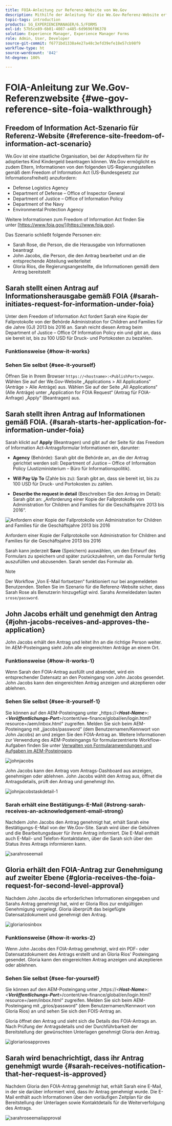 ```yaml
---
title: FOIA-Anleitung zur Referenz-Website von We.Gov
description: Mithilfe der Anleitung für die We.Gov-Referenz-Website erfahren Sie, wie AEM Forms Behörden dabei hilft, Informationen zu beziehen und auf Antrag gemäß dem Freedom of Information Act (US-Bundesgesetz zur Informationsfreiheit) an Personen herauszugeben.
topic-tags: introduction
products: SG_EXPERIENCEMANAGER/6.5/FORMS
exl-id: 57b5ce89-6b01-4087-a485-6d9696f06378
solution: Experience Manager, Experience Manager Forms
role: Admin, User, Developer
source-git-commit: f6771bd1338a4e27a48c3efd39efe18e57cb98f9
workflow-type: ht
source-wordcount: '842'
ht-degree: 100%

---
```


# FOIA-Anleitung zur We.Gov-Referenzwebsite {#we-gov-reference-site-foia-walkthrough}

## Freedom of Information Act-Szenario für Referenz-Website {#reference-site-freedom-of-information-act-scenario}

We.Gov ist eine staatliche Organisation, bei der Adoptiveltern für ihr adoptiertes Kind Kindergeld beantragen können. We.Gov ermöglicht es zudem Eltern, Informationen von den folgenden US-Regierungsstellen gemäß dem Freedom of Information Act (US-Bundesgesetz zur Informationsfreiheit) anzufordern:

* Defense Logistics Agency
* Department of Defense – Office of Inspector General
* Department of Justice – Office of Information Policy
* Department of the Navy
* Environmental Protection Agency

Weitere Informationen zum Freedom of Information Act finden Sie unter [https://www.foia.gov/](https://www.foia.gov).

Das Szenario schließt folgende Personen ein:

* Sarah Rose, die Person, die die Herausgabe von Informationen beantragt
* John Jacobs, die Person, die den Antrag bearbeitet und an die entsprechende Abteilung weiterleitet
* Gloria Rios, die Regierungsangestellte, die Informationen gemäß dem Antrag bereitstellt

## Sarah stellt einen Antrag auf Informationsherausgabe gemäß FOIA {#sarah-initiates-request-for-information-under-foia}

Unter dem Freedom of Information Act fordert Sarah eine Kopie der Fallprotokolle von der Behörde Administration for Children and Families für die Jahre (GJ) 2013 bis 2016 an. Sarah reicht diesen Antrag beim Department of Justice – Office Of Information Policy ein und gibt an, dass sie bereit ist, bis zu 100 USD für Druck- und Portokosten zu bezahlen.

### Funktionsweise {#how-it-works}

### Sehen Sie selbst {#see-it-yourself}

Öffnen Sie in Ihrem Browser `https://<hostname>:<PublishPort>/wegov`. Wählen Sie auf der We.Gov-Website „Applications > All Applications“ (Anträge > Alle Anträge) aus. Wählen Sie auf der Seite „All Applications“ (Alle Anträge) unter „Application for FOIA Request“ (Antrag für FOIA-Anfrage) „Apply“ (Beantragen) aus.

## Sarah stellt ihren Antrag auf Informationen gemäß FOIA. {#sarah-starts-her-application-for-information-under-foia}

Sarah klickt auf **Apply** (Beantragen) und gibt auf der Seite für das Freedom of Information Act-Antragsformular Informationen ein, darunter:

* **Agency** (Behörde): Sarah gibt die Behörde an, an die der Antrag gerichtet werden soll: Department of Justice – Office of Information Policy (Justizministerium – Büro für Informationspolitik).

* **Will Pay Up To** (Zahle bis zu): Sarah gibt an, dass sie bereit ist, bis zu 100 USD für Druck- und Portokosten zu zahlen.
* **Describe the request in detail** (Beschreiben Sie den Antrag im Detail): Sarah gibt an: „Anforderung einer Kopie der Fallprotokolle von Administration for Children and Families für die Geschäftsjahre 2013 bis 2016“.

![Anfordern einer Kopie der Fallprotokolle von Administration for Children and Families für die Geschäftsjahre 2013 bis 2016](assets/sarahfiosform.png)

Anfordern einer Kopie der Fallprotokolle von Administration for Children and Families für die Geschäftsjahre 2013 bis 2016

Sarah kann jederzeit **Save** (Speichern) auswählen, um den Entwurf des Formulars zu speichern und später zurückzukehren, um das Formular fertig auszufüllen und abzusenden. Sarah sendet das Formular ab.

>[!NOTE]
>
>Der Workflow „Von E-Mail fortsetzen“ funktioniert nur bei angemeldeten Benutzenden. Stellen Sie im Szenario für die Referenz-Website sicher, dass Sarah Rose als Benutzerin hinzugefügt wird. Sarahs Anmeldedaten lauten `srose/password`.

## John Jacobs erhält und genehmigt den Antrag {#john-jacobs-receives-and-approves-the-application}

John Jacobs erhält den Antrag und leitet ihn an die richtige Person weiter. Im AEM-Posteingang sieht John alle eingereichten Anträge an einem Ort.

### Funktionsweise {#how-it-works-1}

Wenn Sarah den FOIA-Antrag ausfüllt und absendet, wird ein entsprechender Datensatz an den Posteingang von John Jacobs gesendet. John Jacobs kann den eingereichten Antrag anzeigen und akzeptieren oder ablehnen.

### Sehen Sie selbst {#see-it-yourself-1}

Sie können auf den AEM-Posteingang unter „https://&lt;***Host-Name***>:&lt;***Veröffentlichungs-Port***>/content/we-finance/global/en/login.html?resource=/aem/inbox.html“ zugreifen. Melden Sie sich beim AEM-Posteingang mit „jjacobs/password“ (dem Benutzernamen/Kennwort von John Jacobs) an und zeigen Sie den FOIA-Antrag an. Weitere Informationen zur Verwendung des AEM-Posteingangs für formularzentrierte Workflow-Aufgaben finden Sie unter [Verwalten von Formularanwendungen und Aufgaben im AEM-Posteingang](/help/forms/using/manage-applications-inbox.md).

![johnjacobs](assets/johnjacobs.png)

John Jacobs kann den Antrag vom Antrags-Dashboard aus anzeigen, genehmigen oder ablehnen. John Jacobs wählt den Antrag aus, öffnet die Antragsdetails, prüft den Antrag und genehmigt ihn.

![johnjacobstaskdetail-1](assets/johnjacobstaskdetail-1.png)

### <strong>Sarah erhält eine Bestätigungs-E-Mail</strong> {#strong-sarah-receives-an-acknowledgement-email-strong}

Nachdem John Jacobs den Antrag genehmigt hat, erhält Sarah eine Bestätigungs-E-Mail von der We.Gov-Site. Sarah wird über die Gebühren und die Bearbeitungsdauer für ihren Antrag informiert. Die E-Mail enthält auch E-Mail- und Telefon-Kontaktdaten, über die Sarah sich über den Status ihres Antrags informieren kann.

![sarahroseemail](assets/sarahroseemail.png)

## Gloria erhält den FOIA-Antrag zur Genehmigung auf zweiter Ebene {#gloria-receives-the-foia-request-for-second-level-approval}

Nachdem John Jacobs die erforderlichen Informationen eingegeben und Sarahs Antrag genehmigt hat, wird er Gloria Rios zur endgültigen Genehmigung vorgelegt. Gloria überprüft das beigefügte Datensatzdokument und genehmigt den Antrag.

![gloriariosinbox](assets/gloriariosinbox.png)

### Funktionsweise {#how-it-works-2}

Wenn John Jacobs den FOIA-Antrag genehmigt, wird ein PDF- oder Datensatzdokument des Antrags erstellt und an Gloria Rios&#39; Posteingang gesendet. Gloria kann den eingereichten Antrag anzeigen und akzeptieren oder ablehnen.

### Sehen Sie selbst {#see-for-yourself}

Sie können auf den AEM-Posteingang unter „https://&lt;***Host-Name***>:&lt;***Veröffentlichungs-Port***>/content/we-finance/global/en/login.html?resource=/aem/inbox.html“ zugreifen. Melden Sie sich beim AEM-Posteingang mit „grios/password“ (dem Benutzernamen/Kennwort von Gloria Rios) an und sehen Sie sich den FOIS-Antrag an.

Gloria öffnet den Antrag und sieht sich die Details des FOIA-Antrags an. Nach Prüfung der Antragsdetails und der Durchführbarkeit der Bereitstellung der gewünschten Unterlagen genehmigt Gloria den Antrag.

![gloriariosapproves](assets/gloriariosapproves.png)

## Sarah wird benachrichtigt, dass ihr Antrag genehmigt wurde {#sarah-receives-notification-that-her-request-is-approved}

Nachdem Gloria den FOIA-Antrag genehmigt hat, erhält Sarah eine E-Mail, in der sie darüber informiert wird, dass ihr Antrag genehmigt wurde. Die E-Mail enthält auch Informationen über den vorläufigen Zeitplan für die Bereitstellung der Unterlagen sowie Kontaktdetails für die Weiterverfolgung des Antrags.

![sarahroseemailapproval](assets/sarahroseemailapproval.png)
